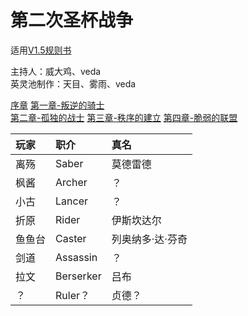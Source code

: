 # 第二次圣杯战争


适用[V1.5规则书](../../rulebook/Player-Rulebook-V1.5.md)

主持人：威大鸡、veda    
英灵池制作：天目、雾雨、veda

[序章](./Prologue.md)
[第一章-叛逆的骑士](Chpt1/1-Traitor_Knight.md)  
[第二章-孤独的战士](Chpt2/2-Solitary-Soldier.md)
[第三章-秩序的建立](Chpt3/3-The-Establish-of-Order.md)
[第四章-脆弱的联盟](Chpt4/4-Vulnerable-Ally.md)

| 玩家        | 职介           | 真名  |
| :------------- | :-------------| :-----|
| 离殇      | Saber | 莫德雷德 |
| 枫酱 | Archer  | ？ |
| 小古 | Lancer | ？ |
| 折原 | Rider | 伊斯坎达尔 |
| 鱼鱼台 | Caster | 列奥纳多·达·芬奇 |
| 剑道 | Assassin | ？ |
| 拉文 | Berserker | 吕布 |
| ？ | Ruler？ | 贞德？ |